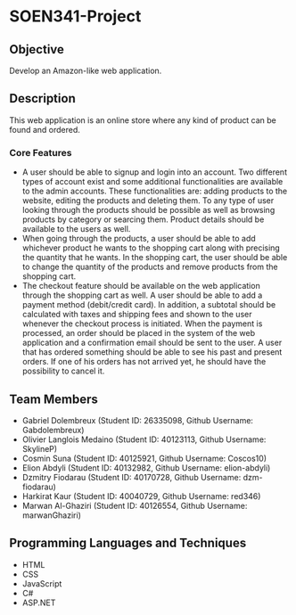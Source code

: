 # SOEN341-Project

## Objective
Develop an Amazon-like web application.

## Description
This web application is an online store where any kind of product can be found and ordered.

### Core Features
* A user should be able to signup and login into an account. Two different types of account exist and some additional functionalities are available to the admin accounts. These functionalities are: adding products to the website, editing the products and deleting them. To any type of user looking through the products should be possible as well as browsing products by category or searcing them. Product details should be available to the users as well.
* When going through the products, a user should be able to add whichever product he wants to the shopping cart along with precising the quantity that he wants. In the shopping cart, the user should be able to change the quantity of the products and remove products from the shopping cart.
* The checkout feature should be available on the web application through the shopping cart as well. A user should be able to add a payment method (debit/credit card). In addition, a subtotal should be calculated with taxes and shipping fees and shown to the user whenever the checkout process is initiated. When the payment is processed, an order should be placed in the system of the web application and a confirmation email should be sent to the user. A user that has ordered something should be able to see his past and present orders. If one of his orders has not arrived yet, he should have the possibility to cancel it.

## Team Members
* Gabriel Dolembreux                     (Student ID: 26335098, Github Username: Gabdolembreux)
* Olivier Langlois Medaino               (Student ID: 40123113, Github Username: SkylineP)
* Cosmin Suna                            (Student ID: 40125921, Github Username: Coscos10)
* Elion Abdyli                           (Student ID: 40132982, Github Username: elion-abdyli)
* Dzmitry Fiodarau                       (Student ID: 40170728, Github Username: dzm-fiodarau)
* Harkirat Kaur                          (Student ID: 40040729, Github Username: red346)
* Marwan Al-Ghaziri                      (Student ID: 40126554, Github Username: marwanGhaziri)


## Programming Languages and Techniques
* HTML
* CSS
* JavaScript
* C#
* ASP.NET
